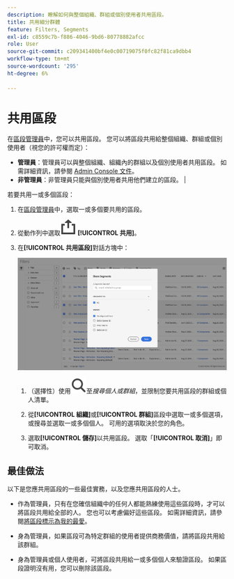 ```yaml
---
description: 瞭解如何與整個組織、群組或個別使用者共用區段。
title: 共用細分群體
feature: Filters, Segments
exl-id: c8559c7b-f886-4046-9bd6-80778882afcc
role: User
source-git-commit: c209341400bf4e0c00719075f0fc82f81ca9dbb4
workflow-type: tm+mt
source-wordcount: '295'
ht-degree: 6%

---
```


# 共用區段

在[區段管理員](seg-manage.md)中，您可以共用區段。 您可以將區段共用給整個組織、群組或個別使用者（視您的許可權而定）：

* **管理員**：管理員可以與整個組織、組織內的群組以及個別使用者共用區段。 如需詳細資訊，請參閱 [Admin Console 文件](https://helpx.adobe.com/tw/enterprise/using/manage-products.html)。
* **非管理員**：非管理員只能與個別使用者共用他們建立的區段。 |

若要共用一或多個區段：

1. 在[區段管理員](seg-manage.md)中，選取一或多個要共用的區段。
1. 從動作列中選取![共用](/help/assets/icons/ShareAlt.svg) **[!UICONTROL 共用]**。
1. 在&#x200B;**[!UICONTROL 共用區段]**&#x200B;對話方塊中：

   ![共用區段對話方塊](assets/share-filter-dialog.png)

   1. （選擇性）使用![搜尋](/help/assets/icons/Search.svg)至&#x200B;*搜尋個人或群組*，並限制您要共用區段的群組或個人清單。

   1. 從&#x200B;**[!UICONTROL 組織]**&#x200B;或&#x200B;**[!UICONTROL 群組]**&#x200B;區段中選取一或多個選項，或搜尋並選取一或多個個人。 可用的選項取決於您的角色。

   1. 選取&#x200B;**[!UICONTROL 儲存]**&#x200B;以共用區段。 選取「**[!UICONTROL 取消]**」即可取消。

## 最佳做法

以下是您應共用區段的一些最佳實務，以及您應共用區段的人士。

* 作為管理員，只有在您確信組織中的任何人都能熟練使用這些區段時，才可以將區段共用給全部的人。 您也可以考慮偏好這些區段。 如需詳細資訊，請參閱[將區段標示為我的最愛](seg-favorite.md)。

* 身為管理員，如果區段可為特定群組的使用者提供商務價值，請將區段共用給該群組。

* 身為管理員或個人使用者，可將區段共用給一或多個個人來驗證區段。 如果區段證明沒有用，您可以刪除該區段。
